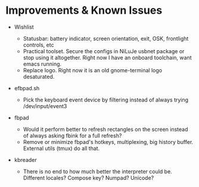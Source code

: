 # Improvements & Known Issues

  - Wishlist
    - Statusbar: battery indicator, screen orientation, exit, OSK, frontlight controls, etc
    - Practical toolset. Secure the configs in NiLuJe usbnet package or stop using it altogether. Right now I have an onboard toolchain, want emacs running.
    - Replace logo. Right now it is an old gnome-terminal logo desaturated.
    
  - efbpad.sh
    - Pick the keyboard event device by filtering instead of always trying /dev/input/event3

  - fbpad
    - Would it perform better to refresh rectangles on the screen instead of always asking fbink for a full refresh?
    - Remove or minimize fbpad's hotkeys, multiplexing, big history buffer. External utils (tmux) do all that. 

  - kbreader
    - There is no end to how much better the interpreter could be. Different locales? Compose key? Numpad? Unicode?
